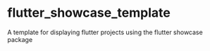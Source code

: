 # flutter_showcase_template
A template for displaying flutter projects using the flutter showcase package
